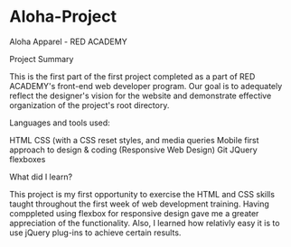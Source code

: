 # Aloha-Project

Aloha Apparel - RED ACADEMY

Project Summary

This is the first part of the first project completed as a part of RED ACADEMY's front-end web developer program. Our goal is to adequately reflect the designer's vision for the website and demonstrate effective organization of the project's root directory.

Languages and tools used:

HTML CSS (with a CSS reset styles, and media queries Mobile first approach to design & coding (Responsive Web Design) Git JQuery flexboxes

What did I learn?

This project is my first opportunity to exercise the HTML and CSS skills taught throughout the first week of web development training. Having comppleted using flexbox for responsive design gave me a greater appreciation of the functionality. Also, I learned how relativly easy it is to use jQuery plug-ins to achieve certain results.
